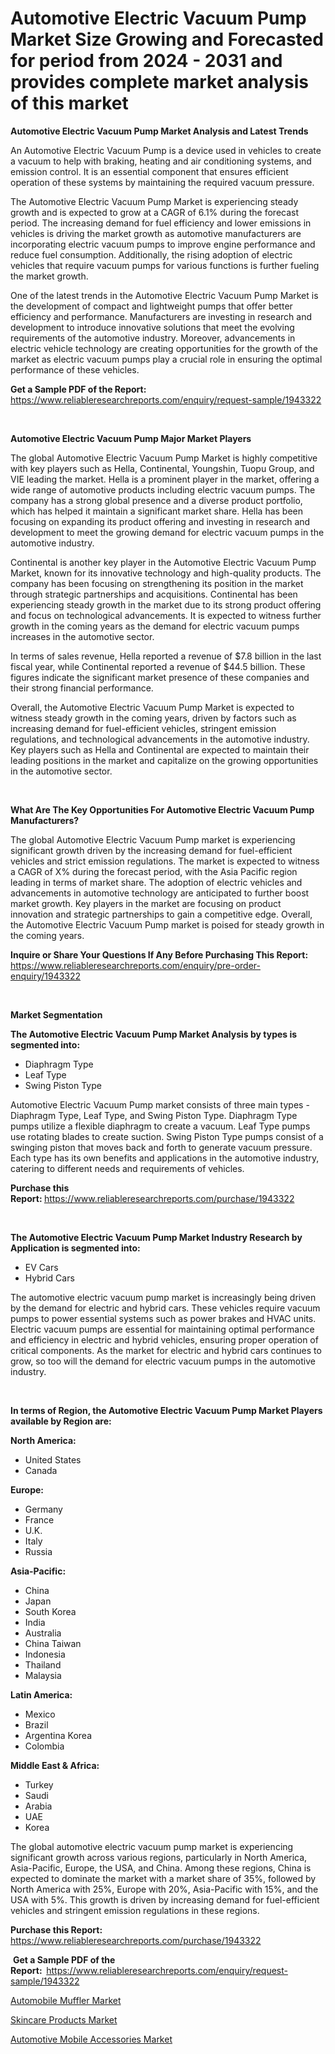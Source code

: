 <p><h1>Automotive Electric Vacuum Pump Market Size Growing and Forecasted for period from 2024 - 2031 and provides complete market analysis of this market</h1></p><p><strong>Automotive Electric Vacuum Pump Market Analysis and Latest Trends</strong></p>
<p><p>An Automotive Electric Vacuum Pump is a device used in vehicles to create a vacuum to help with braking, heating and air conditioning systems, and emission control. It is an essential component that ensures efficient operation of these systems by maintaining the required vacuum pressure.</p><p>The Automotive Electric Vacuum Pump Market is experiencing steady growth and is expected to grow at a CAGR of 6.1% during the forecast period. The increasing demand for fuel efficiency and lower emissions in vehicles is driving the market growth as automotive manufacturers are incorporating electric vacuum pumps to improve engine performance and reduce fuel consumption. Additionally, the rising adoption of electric vehicles that require vacuum pumps for various functions is further fueling the market growth.</p><p>One of the latest trends in the Automotive Electric Vacuum Pump Market is the development of compact and lightweight pumps that offer better efficiency and performance. Manufacturers are investing in research and development to introduce innovative solutions that meet the evolving requirements of the automotive industry. Moreover, advancements in electric vehicle technology are creating opportunities for the growth of the market as electric vacuum pumps play a crucial role in ensuring the optimal performance of these vehicles.</p></p>
<p><strong>Get a Sample PDF of the Report:&nbsp;</strong> <a href="https://www.reliableresearchreports.com/enquiry/request-sample/1943322">https://www.reliableresearchreports.com/enquiry/request-sample/1943322</a></p>
<p>&nbsp;</p>
<p><strong>Automotive Electric Vacuum Pump Major Market Players</strong></p>
<p><p>The global Automotive Electric Vacuum Pump Market is highly competitive with key players such as Hella, Continental, Youngshin, Tuopu Group, and VIE leading the market. Hella is a prominent player in the market, offering a wide range of automotive products including electric vacuum pumps. The company has a strong global presence and a diverse product portfolio, which has helped it maintain a significant market share. Hella has been focusing on expanding its product offering and investing in research and development to meet the growing demand for electric vacuum pumps in the automotive industry.</p><p>Continental is another key player in the Automotive Electric Vacuum Pump Market, known for its innovative technology and high-quality products. The company has been focusing on strengthening its position in the market through strategic partnerships and acquisitions. Continental has been experiencing steady growth in the market due to its strong product offering and focus on technological advancements. It is expected to witness further growth in the coming years as the demand for electric vacuum pumps increases in the automotive sector.</p><p>In terms of sales revenue, Hella reported a revenue of $7.8 billion in the last fiscal year, while Continental reported a revenue of $44.5 billion. These figures indicate the significant market presence of these companies and their strong financial performance.</p><p>Overall, the Automotive Electric Vacuum Pump Market is expected to witness steady growth in the coming years, driven by factors such as increasing demand for fuel-efficient vehicles, stringent emission regulations, and technological advancements in the automotive industry. Key players such as Hella and Continental are expected to maintain their leading positions in the market and capitalize on the growing opportunities in the automotive sector.</p></p>
<p>&nbsp;</p>
<p><strong>What Are The Key Opportunities For Automotive Electric Vacuum Pump Manufacturers?</strong></p>
<p><p>The global Automotive Electric Vacuum Pump market is experiencing significant growth driven by the increasing demand for fuel-efficient vehicles and strict emission regulations. The market is expected to witness a CAGR of X% during the forecast period, with the Asia Pacific region leading in terms of market share. The adoption of electric vehicles and advancements in automotive technology are anticipated to further boost market growth. Key players in the market are focusing on product innovation and strategic partnerships to gain a competitive edge. Overall, the Automotive Electric Vacuum Pump market is poised for steady growth in the coming years.</p></p>
<p><strong>Inquire or Share Your Questions If Any Before Purchasing This Report:</strong> <a href="https://www.reliableresearchreports.com/enquiry/pre-order-enquiry/1943322">https://www.reliableresearchreports.com/enquiry/pre-order-enquiry/1943322</a></p>
<p>&nbsp;</p>
<p><strong>Market Segmentation</strong></p>
<p><strong>The Automotive Electric Vacuum Pump Market Analysis by types is segmented into:</strong></p>
<p><ul><li>Diaphragm Type</li><li>Leaf Type</li><li>Swing Piston Type</li></ul></p>
<p><p>Automotive Electric Vacuum Pump market consists of three main types - Diaphragm Type, Leaf Type, and Swing Piston Type. Diaphragm Type pumps utilize a flexible diaphragm to create a vacuum. Leaf Type pumps use rotating blades to create suction. Swing Piston Type pumps consist of a swinging piston that moves back and forth to generate vacuum pressure. Each type has its own benefits and applications in the automotive industry, catering to different needs and requirements of vehicles.</p></p>
<p><strong>Purchase this Report:&nbsp;</strong><a href="https://www.reliableresearchreports.com/purchase/1943322">https://www.reliableresearchreports.com/purchase/1943322</a></p>
<p>&nbsp;</p>
<p><strong>The Automotive Electric Vacuum Pump Market Industry Research by Application is segmented into:</strong></p>
<p><ul><li>EV Cars</li><li>Hybrid Cars</li></ul></p>
<p><p>The automotive electric vacuum pump market is increasingly being driven by the demand for electric and hybrid cars. These vehicles require vacuum pumps to power essential systems such as power brakes and HVAC units. Electric vacuum pumps are essential for maintaining optimal performance and efficiency in electric and hybrid vehicles, ensuring proper operation of critical components. As the market for electric and hybrid cars continues to grow, so too will the demand for electric vacuum pumps in the automotive industry.</p></p>
<p>&nbsp;</p>
<p><strong>In terms of Region, the Automotive Electric Vacuum Pump Market Players available by Region are:</strong></p>
<p>
    <p> <strong> North America: </strong>
        <ul>
            <li>United States</li>
            <li>Canada</li>
        </ul>
        </p> 
    <p> <strong> Europe: </strong>
        <ul>
            <li>Germany</li>
            <li>France</li>
            <li>U.K.</li>
            <li>Italy</li>
            <li>Russia</li>
        </ul>
        </p> 
    <p> <strong> Asia-Pacific: </strong>
        <ul>
            <li>China</li>
            <li>Japan</li>
            <li>South Korea</li>
            <li>India</li>
            <li>Australia</li>
            <li>China Taiwan</li>
            <li>Indonesia</li>
            <li>Thailand</li>
            <li>Malaysia</li>
        </ul>
        </p> 
    <p> <strong> Latin America: </strong>
        <ul>
            <li>Mexico</li>
            <li>Brazil</li>
            <li>Argentina Korea</li>
            <li>Colombia</li>
        </ul>
        </p> 
    <p> <strong> Middle East & Africa: </strong>
        <ul>
            <li>Turkey</li>
            <li>Saudi</li>
            <li>Arabia</li>
            <li>UAE</li>
            <li>Korea</li>
        </ul>
    </p>
    </p>
<p><p>The global automotive electric vacuum pump market is experiencing significant growth across various regions, particularly in North America, Asia-Pacific, Europe, the USA, and China. Among these regions, China is expected to dominate the market with a market share of 35%, followed by North America with 25%, Europe with 20%, Asia-Pacific with 15%, and the USA with 5%. This growth is driven by increasing demand for fuel-efficient vehicles and stringent emission regulations in these regions.</p></p>
<p><strong>Purchase this Report: </strong><a href="https://www.reliableresearchreports.com/purchase/1943322">https://www.reliableresearchreports.com/purchase/1943322</a></p>
<p>&nbsp;<strong>Get a Sample PDF of the Report:&nbsp;&nbsp;</strong><a href="https://www.reliableresearchreports.com/enquiry/request-sample/1943322">https://www.reliableresearchreports.com/enquiry/request-sample/1943322</a></p>
<p><strong></strong></p>
<p><p><a href="https://github.com/nancykennedykellievqfqt2/Market-Research-Report-List-1/blob/main/automobile-muffler-market.md">Automobile Muffler Market</a></p><p><a href="https://view.publitas.com/reportprime-1/skincare-products-market-research-report-provides-thorough-industry-overview-which-offers-an-in-depth-analysis-of-product-trends-and-new-market-divisions/">Skincare Products Market</a></p><p><a href="https://github.com/seekum/Market-Research-Report-List-1/blob/main/automotive-mobile-accessories-market.md">Automotive Mobile Accessories Market</a></p></p>
